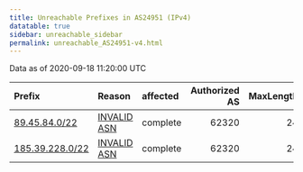 ```yaml
---
title: Unreachable Prefixes in AS24951 (IPv4)
datatable: true
sidebar: unreachable_sidebar
permalink: unreachable_AS24951-v4.html
---
```


Data as of 2020-09-18 11:20:00 UTC


<div class="datatable-begin"></div>

| Prefix                                                   | Reason                                                                                                 | affected   |   Authorized AS |   MaxLength | Anchor                                         |   unreachable /24s |
|:---------------------------------------------------------|:-------------------------------------------------------------------------------------------------------|:-----------|----------------:|------------:|:-----------------------------------------------|-------------------:|
| [89.45.84.0/22](https://stat.ripe.net/89.45.84.0/22)     | [INVALID ASN](https://rpki-validator.ripe.net/announcement-preview?asn=AS24951&prefix=89.45.84.0/22)   | complete   |           62320 |          24 | [RIPE](unreachable_RIPE_NCC_RPKI_Root-v4.html) |                  4 |
| [185.39.228.0/22](https://stat.ripe.net/185.39.228.0/22) | [INVALID ASN](https://rpki-validator.ripe.net/announcement-preview?asn=AS24951&prefix=185.39.228.0/22) | complete   |           62320 |          24 | [RIPE](unreachable_RIPE_NCC_RPKI_Root-v4.html) |                  4 |

<div class="datatable-end"></div>